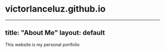 # victorlanceluz.github.io
---
title: "About Me"
layout: default
---
This website is my personal portfolio
